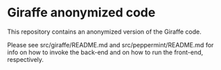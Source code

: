 # Giraffe anonymized code

This repository contains an anonymized version of the Giraffe code.

Please see src/giraffe/README.md and src/peppermint/README.md for info on
how to invoke the back-end and on how to run the front-end, respectively.
